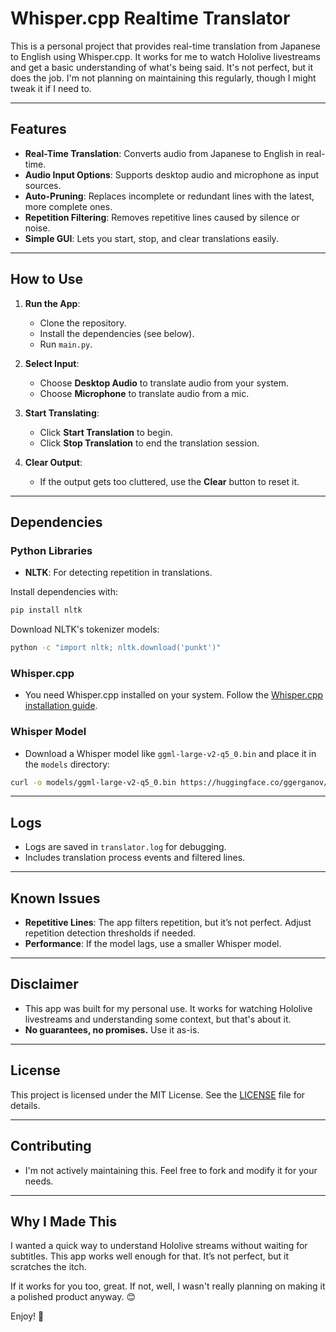# Whisper.cpp Realtime Translator

This is a personal project that provides real-time translation from Japanese to English using Whisper.cpp. It works for me to watch Hololive livestreams and get a basic understanding of what's being said. It's not perfect, but it does the job. I'm not planning on maintaining this regularly, though I might tweak it if I need to.

---

## Features

- **Real-Time Translation**: Converts audio from Japanese to English in real-time.
- **Audio Input Options**: Supports desktop audio and microphone as input sources.
- **Auto-Pruning**: Replaces incomplete or redundant lines with the latest, more complete ones.
- **Repetition Filtering**: Removes repetitive lines caused by silence or noise.
- **Simple GUI**: Lets you start, stop, and clear translations easily.

---

## How to Use

1. **Run the App**:
   - Clone the repository.
   - Install the dependencies (see below).
   - Run `main.py`.

2. **Select Input**:
   - Choose **Desktop Audio** to translate audio from your system.
   - Choose **Microphone** to translate audio from a mic.

3. **Start Translating**:
   - Click **Start Translation** to begin.
   - Click **Stop Translation** to end the translation session.

4. **Clear Output**:
   - If the output gets too cluttered, use the **Clear** button to reset it.

---

## Dependencies

### Python Libraries
- **NLTK**: For detecting repetition in translations.
  
Install dependencies with:

```bash
pip install nltk
```

Download NLTK's tokenizer models:

```bash
python -c "import nltk; nltk.download('punkt')"
```

### Whisper.cpp
- You need Whisper.cpp installed on your system. Follow the [Whisper.cpp installation guide](https://github.com/ggerganov/whisper.cpp).

### Whisper Model
- Download a Whisper model like `ggml-large-v2-q5_0.bin` and place it in the `models` directory:

```bash
curl -o models/ggml-large-v2-q5_0.bin https://huggingface.co/ggerganov/whisper.cpp/resolve/main/ggml-large-v2-q5_0.bin
```

---

## Logs

- Logs are saved in `translator.log` for debugging.
- Includes translation process events and filtered lines.

---

## Known Issues

- **Repetitive Lines**: The app filters repetition, but it’s not perfect. Adjust repetition detection thresholds if needed.
- **Performance**: If the model lags, use a smaller Whisper model.

---

## Disclaimer

- This app was built for my personal use. It works for watching Hololive livestreams and understanding some context, but that's about it.
- **No guarantees, no promises.** Use it as-is.

---

## License

This project is licensed under the MIT License. See the [LICENSE](./LICENSE) file for details.

---

## Contributing

- I'm not actively maintaining this. Feel free to fork and modify it for your needs.

---

## Why I Made This

I wanted a quick way to understand Hololive streams without waiting for subtitles. This app works well enough for that. It’s not perfect, but it scratches the itch. 

If it works for you too, great. If not, well, I wasn't really planning on making it a polished product anyway. 😊

Enjoy! 🎤